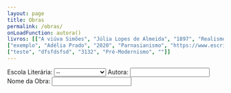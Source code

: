 ```yaml
---
layout: page
title: Obras
permalink: /obras/
onLoadFunction: autora()
livros: [["A viúva Simões", "Júlia Lopes de Almeida", "1897", "Realismo", "https://images-na.ssl-images-amazon.com/images/I/41LokrPE6jL._SX311_BO1,204,203,200_.jpg"],
["exemplo", "Adélia Prado", "2020", "Parnasianismo", "https://www.escritas.org/autores/adelia-prado.jpg"],
["teste", "dfsfdsfsd", "3132", "Pré-Modernismo", ""]]
---
```

<script>
var obras = [];
{% for livro in page.livros %}
obras[{{ forloop.index0 }}] = {titulo:"{{ livro[0] }}", autora:"{{ livro[1] }}", ano:"{{ livro[2] }}", escola:"{{ livro[3] }}", imagem:"{{ livro[4] }}", link:"{{ livro[0] | slugify: "latin"}}"};
{% endfor %}

var obrasMesmo = [];
var obrasDeVerdade = [];

function autora()
{
	obrasMesmo = []
	var searchBar = document.getElementById("autora");
	var autora = searchBar.value;
    	for(i in obras)
    	{
		var novaAutora = string_to_slug_mod(obras[i].autora);
    		if(novaAutora.includes(string_to_slug_mod(autora)))
        	{
        		obrasMesmo[obrasMesmo.length] = obras[i];
        	}
    	}
	search();
}

function search()
{
	obrasDeVerdade = []
	var searchBar = document.getElementById("termo");
	var termo = searchBar.value;
    	for(i in obrasMesmo)
    	{
		var novoTitulo = string_to_slug_mod(obrasMesmo[i].titulo);
    		if(novoTitulo.includes(string_to_slug_mod(termo)))
        	{
        		obrasDeVerdade[obrasDeVerdade.length] = obrasMesmo[i];
        	}
    	}
	escolaLit();
}

function escolaLit() {
  var escolaOptions = document.getElementById("filtros");
  var escola = escolaOptions.options[escolaOptions.selectedIndex].text;
  document.getElementById("demo").innerHTML = "";
  
  for (i in obrasDeVerdade)
  {
  	if(escola != "--" && obrasDeVerdade[i].escola != escola) continue;
    document.getElementById("demo").innerHTML += 
    '<div class="bookpreview">'+
	'<div class="row">'+
    '<div class="columncapatwo"><img src=' + obrasDeVerdade[i].imagem + '> </div>'+
    '<div class="columntwo">'+
    '<b style="font-weight:900;font-size:25px">' + obrasDeVerdade[i].titulo + '</b><br>' +
    '<tag style="color:#505050;font-size:16px"><i><b>' + obrasDeVerdade[i].autora + '</b> - ' + obrasDeVerdade[i].ano + '</i></tag><br><br>' +
    '<button class="button" onclick=\'window.open("{{ site.url }}obras/' + obrasDeVerdade[i].link + '", "_blank")\'>Conferir Obra</button>'+
    '</div></div></div>';
  }
}

function string_to_slug_mod (str) {
    str = str.replace(/^\s+|\s+$/g, ''); // trim
    str = str.toLowerCase();
    // remove accents, swap ñ for n, etc
    var from = "ãàáäâèéëêìíïîòóöôùúüûñç·/_,:;õ";
    var to   = "aaaaaeeeeiiiioooouuuunc      o";
    for (var i=0, l=from.length ; i<l ; i++) {
        str = str.replace(new RegExp(from.charAt(i), 'g'), to.charAt(i));
    }
    str = str.replace(/[^a-z0-9 -]/g, '') // remove invalid chars
        .replace(/\s+/g, ' ') // collapse whitespace and replace by spacebar
        .replace(/ +/g, ' '); // collapse spaces
	return str;
}
</script>
<form>
Escola Literária:
<select id="filtros" onload="escolaLit()" onchange="search()">
  <option>--</option>
  <option>Realismo</option>
  <option>Parnasianismo</option>
  <option>Pré-Modernismo</option>
</select>
Autora:
<input type="text" id="autora" value="" oninput="autora()"><br>
Nome da Obra:
<input type="text" id="termo" value="" oninput="search()"><br>
</form>
<p id="demo"></p>
